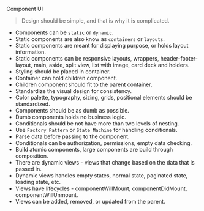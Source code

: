 Component UI

> Design should be simple, and that is why it is complicated.


+ Components can be `static` or `dynamic`.
+ Static components are also know as `containers` or `layouts`.
+ Static components are meant for displaying purpose, or holds layout information.
+ Static components can be responsive layouts, wrappers, header-footer-layout, main, aside, split view, list with image, card deck and holders.
+ Styling should be placed in container.
+ Container can hold children component.
+ Children component should fit to the parent container.
+ Standardize the visual design for consistency.
+ Color palette, typography, sizing, grids, positional elements should be standardized.
+ Components should be as dumb as possible.
+ Dumb components holds no business logic.
+ Conditionals should be not have more than two levels of nesting.
+ Use `Factory Pattern` or `State Machine` for handling conditionals.
+ Parse data before passing to the component.
+ Conditionals can be authorization, permissions, empty data checking.
+ Build atomic components, large components are build through composition.
+ There are dynamic views - views that change based on the data that is passed in.
+ Dynamic views handles empty states, normal state, paginated state, loading state, etc.
+ Views have lifecycles - componentWillMount, componentDidMount, componentWillUnmount.
+ Views can be added, removed, or updated from the parent.

